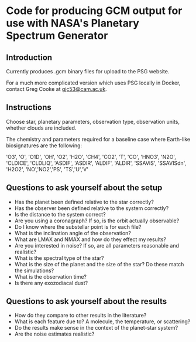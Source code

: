 # Code for producing GCM output for use with NASA's Planetary Spectrum Generator

## Introduction 

Currently produces .gcm binary files for upload to the PSG website.

For a much more complicated version which uses PSG locally in Docker, contact Greg Cooke at gjc53@cam.ac.uk.

## Instructions

Choose star, planetary parameters, observation type, observation units, whether clouds are included.

The chemistry and parameters required for a baseline case where Earth-like biosignatures are the following:

'O3', 'O', 'O1D', 'OH', 'O2', 'H2O', 'CH4', 'CO2', 'T', 'CO', 'HNO3', 'N2O', 'CLDICE', 'CLDLIQ', 'ASDIF', 'ASDIR', 'ALDIF', 'ALDIR', 'SSAVIS', 'SSAVISdn', 'H2O2', 'NO','NO2','PS', 'TS','U','V'


## Questions to ask yourself about the setup

* Has the planet been defined relative to the star correctly?
* Has the observer been defined relative to the system correctly?
* Is the distance to the system correct?
* Are you using a coronagraph? If so, is the orbit actually observable?
* Do I know where the substellar point is for each file?
* What is the inclination angle of the observation?
* What are LMAX and NMAX and how do they effect my results?
* Are you interested in noise? If so, are all parameters reasonable and realistic?
* What is the spectral type of the star?
* What is the size of the planet and the size of the star? Do these match the simulations?
* What is the observation time?
* Is there any exozodiacal dust?

## Questions to ask yourself about the results

* How do they compare to other results in the literature?
* What is each feature due to? A molecule, the temperature, or scattering?
* Do the results make sense in the context of the planet-star system?
* Are the noise estimates realistic?

  

 
